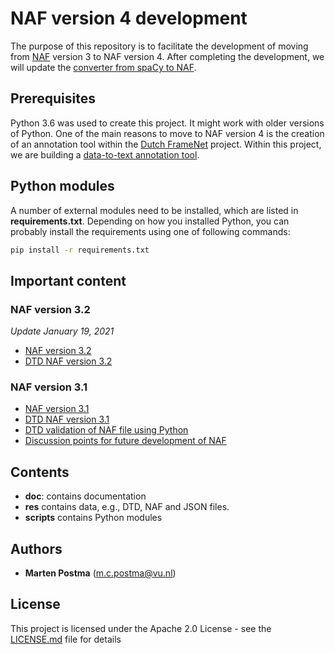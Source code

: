 # NAF version 4 development

The purpose of this repository is to facilitate the development of moving from [NAF](https://github.com/newsreader/NAF) version 3 to NAF version 4.
After completing the development, we will update the [converter from spaCy to NAF](https://github.com/cltl/SpaCy-to-NAF).

## Prerequisites

Python 3.6 was used to create this project. It might work with older versions of Python.
One of the main reasons to move to NAF version 4 is the creation of an annotation tool within the [Dutch FrameNet](http://dutchframenet.nl/) project.
Within this project, we are building a [data-to-text annotation tool](https://github.com/cltl/frame-annotation-tool).

## Python modules
A number of external modules need to be installed, which are listed in **requirements.txt**.
Depending on how you installed Python, you can probably install the requirements using one of following commands:
```bash
pip install -r requirements.txt
```

## Important content
### NAF version 3.2
*Update January 19, 2021*
* [NAF version 3.2](doc/NAF_version_3.2.md)
* [DTD NAF version 3.2](res/naf_development/naf_v3.2.dtd)


### NAF version 3.1
* [NAF version 3.1](doc/NAF_version_3.1.md)
* [DTD NAF version 3.1](res/naf_development/naf_v3.1.dtd)
* [DTD validation of NAF file using Python](scripts/validate_against_dtd.py)
* [Discussion points for future development of NAF](doc/NAF_discussion_document.md)

## Contents
* **doc**: contains documentation
* **res** contains data, e.g., DTD, NAF and JSON files.
* **scripts** contains Python modules

## Authors
* **Marten Postma** (m.c.postma@vu.nl)

## License
This project is licensed under the Apache 2.0 License - see the [LICENSE.md](LICENSE.md) file for details
